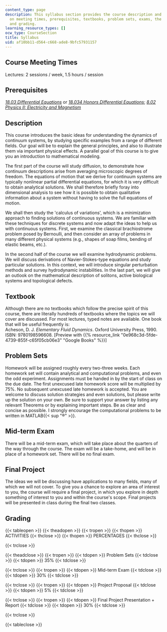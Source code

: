 ```yaml
---
content_type: page
description: This syllabus section provides the course description and information
  on meeting times, prerequisites, textbooks, problem sets, exams, the final project,
  and grading.
learning_resource_types: []
ocw_type: CourseSection
title: Syllabus
uid: af10bb11-d564-c668-ade8-9bfc57931157
---
```


Course Meeting Times
--------------------

Lectures: 2 sessions / week, 1.5 hours / session

Prerequisites
-------------

[_18.03 Differential Equations_](/courses/18-03sc-differential-equations-fall-2011) or [_18.034 Honors Differential Equations_](/courses/18-034-honors-differential-equations-spring-2009); [_8.02 Physics II: Electricity and Magnetism_](/courses/8-02-physics-ii-electricity-and-magnetism-spring-2007)

Description
-----------

This course introduces the basic ideas for understanding the dynamics of continuum systems, by studying specific examples from a range of different fields. Our goal will be to explain the general principles, and also to illustrate them via important physical effects. A parallel goal of this course is to give you an introduction to mathematical modeling.

The first part of the course will study diffusion, to demonstrate how continuum descriptions arise from averaging microscopic degrees of freedom. The equations of motion that we derive for continuum systems are typically nonlinear partial differential equations, for which it is very difficult to obtain analytical solutions. We shall therefore briefly foray into dimensional analysis to see how it is possible to obtain qualitative information about a system without having to solve the full equations of motion.

We shall then study the 'calculus of variations', which is a minimization approach to finding solutions of continuous systems. We are familiar with these techniques for discrete systems and now adapt the ideas to help us with continuous systems. First, we examine the classical brachiostrome problem posed by Bernoulli, and then consider an array of problems in many different physical systems (e.g., shapes of soap films, bending of elastic beams, etc.).

In the second half of the course we will examine hydrodynamic problems. We will discuss derivations of Navier-Stokes-type equations and study particular solutions. In this context, we will introduce singular perturbation methods and survey hydrodynamic instabilities. In the last part, we will give an outlook on the mathematical description of solitons, active biological systems and topological defects.

Textbook
--------

Although there are no textbooks which follow the precise spirit of this course, there are literally hundreds of textbooks where the topics we will cover are discussed. For most lectures, typed notes are available. One book that will be useful frequently is:  
Acheson, D. J. _Elementary Fluid Dynamics_. Oxford University Press, 1990. ISBN: 9780198596608. \[Preview with {{% resource_link "0e968c3d-5fde-4739-855f-c65f05cb06e3" "Google Books" %}}\]

Problem Sets
------------

Homework will be assigned roughly every two-three weeks. Each homework set will contain analytical and computational problems, and even the odd experiment. Assignments must be handed in by the start of class on the due date. The first unexcused late homework score will be multiplied by 75%. No subsequent unexcused late homework is accepted. You are welcome to discuss solution strategies and even solutions, but please write up the solution on your own. Be sure to support your answer by listing any relevant Theorems or by explaining important steps. Be as clear and concise as possible. I strongly encourage the computational problems to be written in MATLAB{{< sup "®" >}}.

Mid-term Exam
-------------

There will be a mid-term exam, which will take place about the quarters of the way through the course. The exam will be a take-home, and will be in place of a homework set. There will be no final exam.

Final Project
-------------

The ideas we will be discussing have applications to many fields, many of which we will not cover. To give you a chance to explore an area of interest to you, the course will require a final project, in which you explore in depth something of interest to you and within the course's scope. Final projects will be presented in class during the final two classes.

Grading
-------

{{< tableopen >}}
{{< theadopen >}}
{{< tropen >}}
{{< thopen >}}
ACTIVITIES
{{< thclose >}}
{{< thopen >}}
PERCENTAGES
{{< thclose >}}

{{< trclose >}}

{{< theadclose >}}
{{< tropen >}}
{{< tdopen >}}
Problem Sets
{{< tdclose >}}
{{< tdopen >}}
35%
{{< tdclose >}}

{{< trclose >}}
{{< tropen >}}
{{< tdopen >}}
Mid-term Exam
{{< tdclose >}}
{{< tdopen >}}
30%
{{< tdclose >}}

{{< trclose >}}
{{< tropen >}}
{{< tdopen >}}
Project Proposal
{{< tdclose >}}
{{< tdopen >}}
5%
{{< tdclose >}}

{{< trclose >}}
{{< tropen >}}
{{< tdopen >}}
Final Project Presentation + Report
{{< tdclose >}}
{{< tdopen >}}
30%
{{< tdclose >}}

{{< trclose >}}

{{< tableclose >}}
